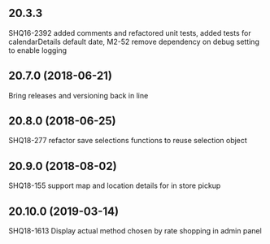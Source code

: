 ## 20.3.3
SHQ16-2392 added comments and refactored unit tests, added tests for calendarDetails default date, M2-52 remove dependency on debug setting to enable logging


## 20.7.0 (2018-06-21)
Bring releases and versioning back in line


## 20.8.0 (2018-06-25)
SHQ18-277 refactor save selections functions to reuse selection object


## 20.9.0 (2018-08-02)
SHQ18-155 support map and location details for in store pickup


## 20.10.0 (2019-03-14)
SHQ18-1613 Display actual method chosen by rate shopping in admin panel


